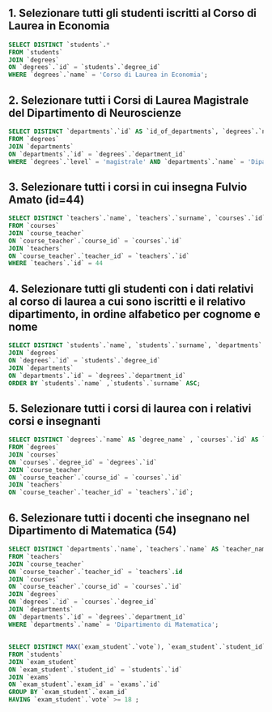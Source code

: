 ## 1. Selezionare tutti gli studenti iscritti al Corso di Laurea in Economia

```sql
SELECT DISTINCT `students`.*
FROM `students`
JOIN `degrees`
ON `degrees`.`id` = `students`.`degree_id`
WHERE `degrees`.`name` = 'Corso di Laurea in Economia';
```

## 2. Selezionare tutti i Corsi di Laurea Magistrale del Dipartimento di Neuroscienze

```sql
SELECT DISTINCT `departments`.`id` AS `id_of_departments`, `degrees`.`name`
FROM `degrees`
JOIN `departments`
ON `departments`.`id` = `degrees`.`department_id`
WHERE `degrees`.`level` = 'magistrale' AND `departments`.`name` = 'Dipartimento di Neuroscienze';
```

## 3. Selezionare tutti i corsi in cui insegna Fulvio Amato (id=44)

```sql
SELECT DISTINCT `teachers`.`name`, `teachers`.`surname`, `courses`.`id` AS `course_id`
FROM `courses`
JOIN `course_teacher`
ON `course_teacher`.`course_id` = `courses`.`id`
JOIN `teachers`
ON `course_teacher`.`teacher_id` = `teachers`.`id`
WHERE `teachers`.`id` = 44
```

## 4. Selezionare tutti gli studenti con i dati relativi al corso di laurea a cui sono iscritti e il relativo dipartimento, in ordine alfabetico per cognome e nome

```sql
SELECT DISTINCT `students`.`name`, `students`.`surname`, `departments`.name AS `name_of_department`, `degrees`.* FROM `students`
JOIN `degrees`
ON `degrees`.`id` = `students`.`degree_id`
JOIN `departments`
ON `departments`.`id` = `degrees`.`department_id`
ORDER BY `students`.`name` ,`students`.`surname` ASC;
```

## 5. Selezionare tutti i corsi di laurea con i relativi corsi e insegnanti

```sql
SELECT DISTINCT `degrees`.`name` AS `degree_name` , `courses`.`id` AS `course_id`, `teachers`.`name` AS `teacher_name`, `teachers`.`surname` AS `teacher_surname`
FROM `degrees`
JOIN `courses`
ON `courses`.`degree_id` = `degrees`.`id`
JOIN `course_teacher`
ON `course_teacher`.`course_id` = `courses`.`id`
JOIN `teachers`
ON `course_teacher`.`teacher_id` = `teachers`.`id`;
```

## 6. Selezionare tutti i docenti che insegnano nel Dipartimento di Matematica (54)

```sql
SELECT DISTINCT `departments`.`name`, `teachers`.`name` AS `teacher_name`, `teachers`.`surname` AS `teacher_surname`
FROM `teachers`
JOIN `course_teacher`
ON `course_teacher`.`teacher_id` = `teachers`.id
JOIN `courses`
ON `course_teacher`.`course_id` = `courses`.`id`
JOIN `degrees`
ON `degrees`.`id` = `courses`.`degree_id`
JOIN `departments`
ON `departments`.`id` = `degrees`.`department_id`
WHERE `departments`.`name` = 'Dipartimento di Matematica';
```

##

```sql
SELECT DISTINCT MAX(`exam_student`.`vote`), `exam_student`.`student_id` AS `student_did_exam`
FROM `students`
JOIN `exam_student`
ON `exam_student`.`student_id` = `students`.`id`
JOIN `exams`
ON `exam_student`.`exam_id` = `exams`.`id`
GROUP BY `exam_student`.`exam_id`
HAVING `exam_student`.`vote` >= 18 ;

```
